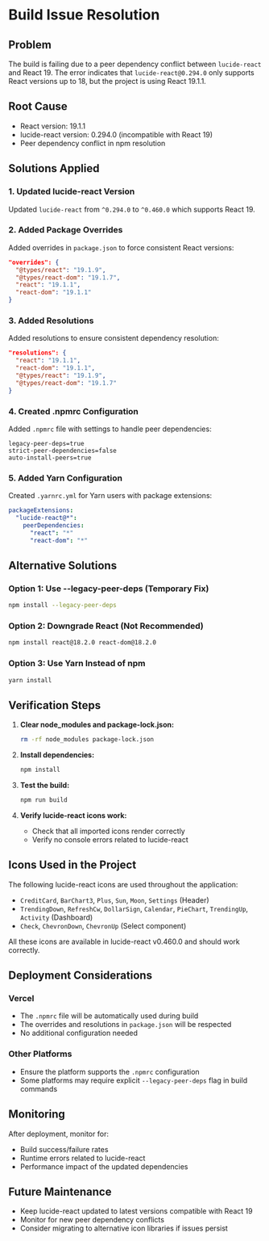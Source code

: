 # Build Issue Resolution

## Problem

The build is failing due to a peer dependency conflict between `lucide-react` and React 19. The error indicates that `lucide-react@0.294.0` only supports React versions up to 18, but the project is using React 19.1.1.

## Root Cause

- React version: 19.1.1
- lucide-react version: 0.294.0 (incompatible with React 19)
- Peer dependency conflict in npm resolution

## Solutions Applied

### 1. Updated lucide-react Version

Updated `lucide-react` from `^0.294.0` to `^0.460.0` which supports React 19.

### 2. Added Package Overrides

Added overrides in `package.json` to force consistent React versions:

```json
"overrides": {
  "@types/react": "19.1.9",
  "@types/react-dom": "19.1.7",
  "react": "19.1.1",
  "react-dom": "19.1.1"
}
```

### 3. Added Resolutions

Added resolutions to ensure consistent dependency resolution:

```json
"resolutions": {
  "react": "19.1.1",
  "react-dom": "19.1.1",
  "@types/react": "19.1.9",
  "@types/react-dom": "19.1.7"
}
```

### 4. Created .npmrc Configuration

Added `.npmrc` file with settings to handle peer dependencies:

```
legacy-peer-deps=true
strict-peer-dependencies=false
auto-install-peers=true
```

### 5. Added Yarn Configuration

Created `.yarnrc.yml` for Yarn users with package extensions:

```yaml
packageExtensions:
  "lucide-react@*":
    peerDependencies:
      "react": "*"
      "react-dom": "*"
```

## Alternative Solutions

### Option 1: Use --legacy-peer-deps (Temporary Fix)

```bash
npm install --legacy-peer-deps
```

### Option 2: Downgrade React (Not Recommended)

```bash
npm install react@18.2.0 react-dom@18.2.0
```

### Option 3: Use Yarn Instead of npm

```bash
yarn install
```

## Verification Steps

1. **Clear node_modules and package-lock.json:**

   ```bash
   rm -rf node_modules package-lock.json
   ```

2. **Install dependencies:**

   ```bash
   npm install
   ```

3. **Test the build:**

   ```bash
   npm run build
   ```

4. **Verify lucide-react icons work:**
   - Check that all imported icons render correctly
   - Verify no console errors related to lucide-react

## Icons Used in the Project

The following lucide-react icons are used throughout the application:

- `CreditCard`, `BarChart3`, `Plus`, `Sun`, `Moon`, `Settings` (Header)
- `TrendingDown`, `RefreshCw`, `DollarSign`, `Calendar`, `PieChart`, `TrendingUp`, `Activity` (Dashboard)
- `Check`, `ChevronDown`, `ChevronUp` (Select component)

All these icons are available in lucide-react v0.460.0 and should work correctly.

## Deployment Considerations

### Vercel

- The `.npmrc` file will be automatically used during build
- The overrides and resolutions in `package.json` will be respected
- No additional configuration needed

### Other Platforms

- Ensure the platform supports the `.npmrc` configuration
- Some platforms may require explicit `--legacy-peer-deps` flag in build commands

## Monitoring

After deployment, monitor for:

- Build success/failure rates
- Runtime errors related to lucide-react
- Performance impact of the updated dependencies

## Future Maintenance

- Keep lucide-react updated to latest versions compatible with React 19
- Monitor for new peer dependency conflicts
- Consider migrating to alternative icon libraries if issues persist
